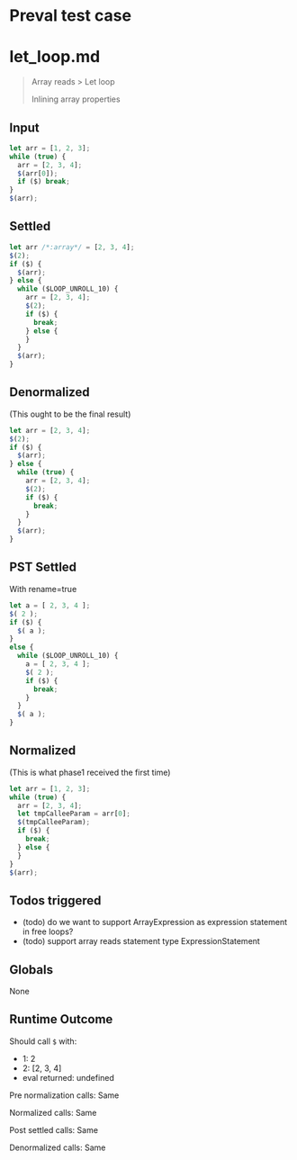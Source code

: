 # Preval test case

# let_loop.md

> Array reads > Let loop
>
> Inlining array properties

## Input

`````js filename=intro
let arr = [1, 2, 3];
while (true) {
  arr = [2, 3, 4];
  $(arr[0]);
  if ($) break;
}
$(arr);
`````


## Settled


`````js filename=intro
let arr /*:array*/ = [2, 3, 4];
$(2);
if ($) {
  $(arr);
} else {
  while ($LOOP_UNROLL_10) {
    arr = [2, 3, 4];
    $(2);
    if ($) {
      break;
    } else {
    }
  }
  $(arr);
}
`````


## Denormalized
(This ought to be the final result)

`````js filename=intro
let arr = [2, 3, 4];
$(2);
if ($) {
  $(arr);
} else {
  while (true) {
    arr = [2, 3, 4];
    $(2);
    if ($) {
      break;
    }
  }
  $(arr);
}
`````


## PST Settled
With rename=true

`````js filename=intro
let a = [ 2, 3, 4 ];
$( 2 );
if ($) {
  $( a );
}
else {
  while ($LOOP_UNROLL_10) {
    a = [ 2, 3, 4 ];
    $( 2 );
    if ($) {
      break;
    }
  }
  $( a );
}
`````


## Normalized
(This is what phase1 received the first time)

`````js filename=intro
let arr = [1, 2, 3];
while (true) {
  arr = [2, 3, 4];
  let tmpCalleeParam = arr[0];
  $(tmpCalleeParam);
  if ($) {
    break;
  } else {
  }
}
$(arr);
`````


## Todos triggered


- (todo) do we want to support ArrayExpression as expression statement in free loops?
- (todo) support array reads statement type ExpressionStatement


## Globals


None


## Runtime Outcome


Should call `$` with:
 - 1: 2
 - 2: [2, 3, 4]
 - eval returned: undefined

Pre normalization calls: Same

Normalized calls: Same

Post settled calls: Same

Denormalized calls: Same
